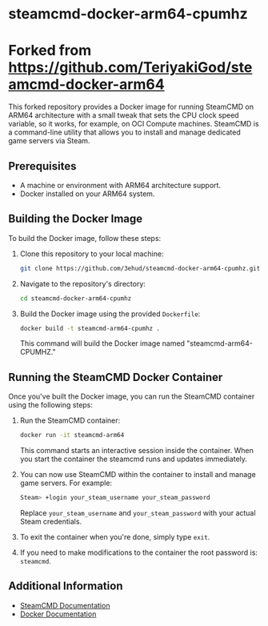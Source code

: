 # steamcmd-docker-arm64-cpumhz
# Forked from https://github.com/TeriyakiGod/steamcmd-docker-arm64

This forked repository provides a Docker image for running SteamCMD on ARM64 architecture with a small tweak that sets the CPU clock speed variable, so it works, for example, on OCI Compute machines. SteamCMD is a command-line utility that allows you to install and manage dedicated game servers via Steam.

## Prerequisites

- A machine or environment with ARM64 architecture support.
- Docker installed on your ARM64 system.

## Building the Docker Image

To build the Docker image, follow these steps:

1. Clone this repository to your local machine:

   ```bash
   git clone https://github.com/3ehud/steamcmd-docker-arm64-cpumhz.git
   ```

2. Navigate to the repository's directory:

   ```bash
   cd steamcmd-docker-arm64-cpumhz
   ```

3. Build the Docker image using the provided `Dockerfile`:

   ```bash
   docker build -t steamcmd-arm64-cpumhz .
   ```

   This command will build the Docker image named "steamcmd-arm64-CPUMHZ."

## Running the SteamCMD Docker Container

Once you've built the Docker image, you can run the SteamCMD container using the following steps:

1. Run the SteamCMD container:

   ```bash
   docker run -it steamcmd-arm64
   ```

   This command starts an interactive session inside the container.
   When you start the container the steamcmd runs and updates immediately.

3. You can now use SteamCMD within the container to install and manage game servers. For example:

   ```bash
   Steam> +login your_steam_username your_steam_password
   ```

   Replace `your_steam_username` and `your_steam_password` with your actual Steam credentials.

4. To exit the container when you're done, simply type `exit`.

5. If you need to make modifications to the container the root password is: `steamcmd`.

## Additional Information

- [SteamCMD Documentation](https://developer.valvesoftware.com/wiki/SteamCMD)
- [Docker Documentation](https://docs.docker.com/)

